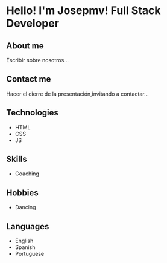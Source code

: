 # Hello! I'm Josepmv! Full Stack Developer

## About me

Escribir sobre nosotros...

## Contact me

Hacer el cierre de la presentación,invitando a contactar...

## Technologies

- HTML
- CSS
- JS

## Skills

- Coaching

## Hobbies

- Dancing

## Languages

- English
- Spanish
- Portuguese
